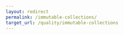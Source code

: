 ```yaml
---
layout: redirect
permalink: /immutable-collections/
target_url: /quality/immutable-collections
---
```

